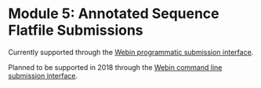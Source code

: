 # Module 5: Annotated Sequence Flatfile Submissions

Currently supported through the [Webin programmatic submission interface](prog_12.html).

Planned to be supported in 2018 through the [Webin command line submission interface](cli_01.html).

<!---

## Introduction

Annotated sequence flat files can be submitted to the European Nucleotide Archive (ENA)
using the [Webin command line submission interface](cli_01.html)
with `-context sequence` option.

An annotated sequence submission consists of:
- General sequence information
   - Study accession or unique name (alias)
   - Unique name for the submission
- Sequence flat files

The following picture illustrates the stages of the annotated sequence flat file submission process:

![Submission process](images/webin-cli_03.png)

## Stage 1: Pre-register study

Each submission must be associated with a pre-registered study.

Instructions for interactive submitters:
- [Register a Study](mod_02.html)

Instructions for programmatic submitters:
- [Register a Study](prog_02.html)

## Stage 2: Prepare the files

The set of files that are part of the submission are specified using a manifest file.
The manifest file is specified using the `-manifest <filename>` option.

An annotated sequence flat file submission consists of the following files:

- 1 manifest file
- 0-1 info files
- 1 flat file containing the sequences and functional annotation

### Manifest file

The manifest file has two columns separated by a tab (or any whitespace characters):
- Field name (first column): case insensitive field name   
- Field value (second column): field value

The following metadata fields are supported in the manifest file:

- STUDY: Study accession or unique name (alias)
- NAME: Unique name for the submission

The following file name fields are supported in the manifest file:

- FLATFILE: flat file containing the sequences and functional annotation

For example, the following manifest file represents a submission:

```
STUDY   TODO
NAME   TODO
FLATFILE    sequences.dat.gz
```

### Info file

You can also provide the metadata fields in a separate info file. The info file has the same format as the manifest file.

When a separate info file is used then the manifest file must contain the `INFO`
field pointing to the info file.

For example, the following manifest file represents a submission:

```
INFO    sequences.info
FLATFILE    sequences.dat.gz
```

## Stage 3: Validate and submit the files

Files are validated, uploaded and submitted using the [Webin command line submission interface](cli_01.html).
Please refer to the [Webin command line submission interface](cli_01.html) documentation for more information
about the submission process.

## Assigned accession numbers

Once the sequences have been submitted an analysis (ERZ) accession number is immediately assigned and
returned to the submitter by the Webin command line submission interface.

The purpose of the ERZ accession number is for the submitter to be able to refer to their submission within the
Webin submission service. For example, the submitter can retrieve the assigned sequence accessions
from the [Webin submissions portal](prog_11.html) or from the [Webin reports service](prog_10.html) using
the ERZ accession number.

For sequences, long term stable accession numbers that can be used in publications are:

- Study accession (PRJ) assigned at time of study registration.
- Sequence accession(s) assigned once the submission has been fully processed by ENA.

Submitters can retrieve the sequence accession numbers from the [Webin submissions portal](prog_11.html)
or from the [Webin reports service](prog_10.html). These accession numbers are also send to the submitters by
e-mail.

-->
